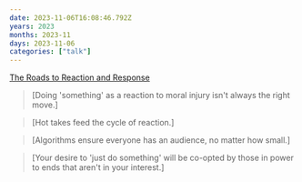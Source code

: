 ```yaml
---
date: 2023-11-06T16:08:46.792Z
years: 2023
months: 2023-11
days: 2023-11-06
categories: ["talk"]
---
```

[The Roads to Reaction and Response](https://www.youtube.com/watch?v=remNAoBgC5g)

> [Doing 'something' as a reaction to moral injury isn't always the right move.]

> [Hot takes feed the cycle of reaction.]

> [Algorithms ensure everyone has an audience, no matter how small.]

> [Your desire to 'just do something' will be co-opted by those in power to ends that aren't in your interest.]
